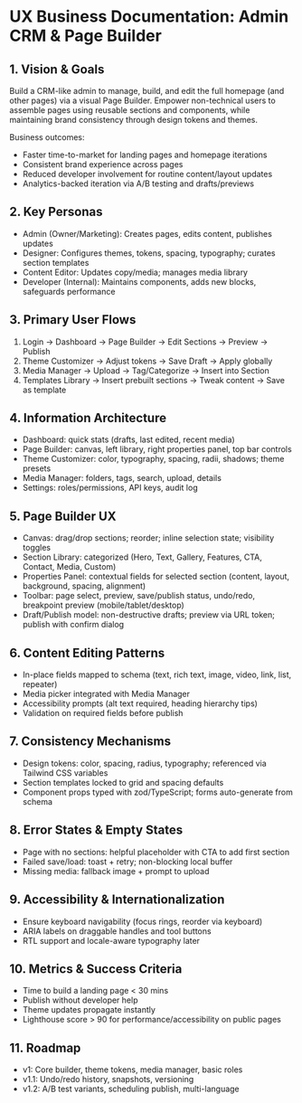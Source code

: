 # UX Business Documentation: Admin CRM & Page Builder

## 1. Vision & Goals
Build a CRM-like admin to manage, build, and edit the full homepage (and other pages) via a visual Page Builder. Empower non-technical users to assemble pages using reusable sections and components, while maintaining brand consistency through design tokens and themes.

Business outcomes:
- Faster time-to-market for landing pages and homepage iterations
- Consistent brand experience across pages
- Reduced developer involvement for routine content/layout updates
- Analytics-backed iteration via A/B testing and drafts/previews

## 2. Key Personas
- Admin (Owner/Marketing): Creates pages, edits content, publishes updates
- Designer: Configures themes, tokens, spacing, typography; curates section templates
- Content Editor: Updates copy/media; manages media library
- Developer (Internal): Maintains components, adds new blocks, safeguards performance

## 3. Primary User Flows
1) Login → Dashboard → Page Builder → Edit Sections → Preview → Publish
2) Theme Customizer → Adjust tokens → Save Draft → Apply globally
3) Media Manager → Upload → Tag/Categorize → Insert into Section
4) Templates Library → Insert prebuilt sections → Tweak content → Save as template

## 4. Information Architecture
- Dashboard: quick stats (drafts, last edited, recent media)
- Page Builder: canvas, left library, right properties panel, top bar controls
- Theme Customizer: color, typography, spacing, radii, shadows; theme presets
- Media Manager: folders, tags, search, upload, details
- Settings: roles/permissions, API keys, audit log

## 5. Page Builder UX
- Canvas: drag/drop sections; reorder; inline selection state; visibility toggles
- Section Library: categorized (Hero, Text, Gallery, Features, CTA, Contact, Media, Custom)
- Properties Panel: contextual fields for selected section (content, layout, background, spacing, alignment)
- Toolbar: page select, preview, save/publish status, undo/redo, breakpoint preview (mobile/tablet/desktop)
- Draft/Publish model: non-destructive drafts; preview via URL token; publish with confirm dialog

## 6. Content Editing Patterns
- In-place fields mapped to schema (text, rich text, image, video, link, list, repeater)
- Media picker integrated with Media Manager
- Accessibility prompts (alt text required, heading hierarchy tips)
- Validation on required fields before publish

## 7. Consistency Mechanisms
- Design tokens: color, spacing, radius, typography; referenced via Tailwind CSS variables
- Section templates locked to grid and spacing defaults
- Component props typed with zod/TypeScript; forms auto-generate from schema

## 8. Error States & Empty States
- Page with no sections: helpful placeholder with CTA to add first section
- Failed save/load: toast + retry; non-blocking local buffer
- Missing media: fallback image + prompt to upload

## 9. Accessibility & Internationalization
- Ensure keyboard navigability (focus rings, reorder via keyboard)
- ARIA labels on draggable handles and tool buttons
- RTL support and locale-aware typography later

## 10. Metrics & Success Criteria
- Time to build a landing page < 30 mins
- Publish without developer help
- Theme updates propagate instantly
- Lighthouse score > 90 for performance/accessibility on public pages

## 11. Roadmap
- v1: Core builder, theme tokens, media manager, basic roles
- v1.1: Undo/redo history, snapshots, versioning
- v1.2: A/B test variants, scheduling publish, multi-language
